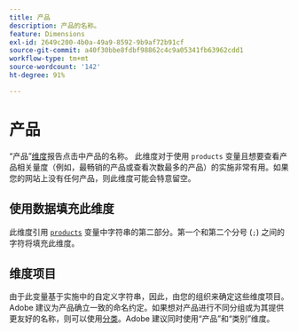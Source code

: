 ```yaml
---
title: 产品
description: 产品的名称。
feature: Dimensions
exl-id: 2649c200-4b0a-49a9-8592-9b9af72b91cf
source-git-commit: a40f30bbe8fdbf98862c4c9a05341fb63962cdd1
workflow-type: tm+mt
source-wordcount: '142'
ht-degree: 91%

---
```


# 产品

“产品”[维度](overview.md)报告点击中产品的名称。 此维度对于使用 `products` 变量且想要查看产品相关量度（例如，最畅销的产品或查看次数最多的产品）的实施非常有用。如果您的网站上没有任何产品，则此维度可能会特意留空。

## 使用数据填充此维度

此维度引用 [`products`](/help/implement/vars/page-vars/products.md) 变量中字符串的第二部分。第一个和第二个分号 (`;`) 之间的字符将填充此维度。

## 维度项目

由于此变量基于实施中的自定义字符串，因此，由您的组织来确定这些维度项目。Adobe 建议为产品确立一致的命名约定。如果想对产品进行不同分组或为其提供更友好的名称，则可以使用[分类](../classifications/classifications-overview.md)。Adobe 建议同时使用“产品”和“类别”维度。
